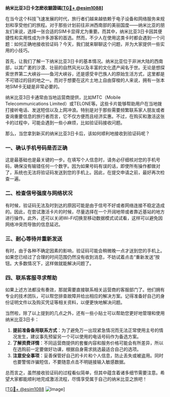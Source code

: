**纳米比亚3日卡怎麽收驗證碼[[TG💪+ @esim1088](https://t.me/s/esim1088)]**

在当今这个科技飞速发展的时代，旅行者们越来越依赖于电子设备和网络服务来规划和享受他们的旅程。对于那些计划前往非洲西南部的美丽国度——纳米比亚的朋友们来说，选择一张合适的SIM卡显得尤为重要。而其中，纳米比亚3日卡因其便捷性和实用性成为许多游客的首选。然而，不少人在使用这类卡时都会遇到一个问题：如何正确地接收验证码？今天，我们就来聊聊这个问题，并为大家提供一些实用的小技巧。

首先，让我们了解一下纳米比亚3日卡的基本情况。纳米比亚位于非洲大陆的西南部，以其广袤的沙漠、壮丽的自然风光以及丰富的文化遗产闻名于世。无论是想探索世界第二大峡谷——鱼河大峡谷，还是感受辛巴族人的原始生活方式，这里都是不可错过的目的地之一。而对于想要在这片土地上自由穿梭的人来说，拥有一张本地SIM卡无疑是非常必要的。

纳米比亚3日卡通常由当地运营商提供，比如MTC（Mobile Telecommunications Limited）或TELONE等。这些卡片能够帮助用户在当地拨打接听电话、发送短信以及上网冲浪。特别是对于那些需要频繁联系家人朋友或者查询重要信息的旅行者而言，它不仅方便而且经济实惠。不过，在购买和激活这张卡的过程中，可能会遇到一些小麻烦，比如验证码接收问题。

那么，当您拿到新买的纳米比亚3日卡后，该如何顺利地接收到验证码呢？

### 一、确认手机号码是否正确

这是最基础也是最关键的一步。在填写个人信息时，请务必仔细核对您的手机号码，确保没有输错任何一个数字。因为如果号码有误的话，即使所有操作都做对了，系统也无法将验证码发送到您的手机上。因此，在提交申请之前，最好再次检查一遍。

### 二、检查信号强度与网络状况

有时候，验证码无法及时到达的原因可能是由于信号不好或者网络连接不稳定造成的。因此，在尝试激活卡片的时候，尽量选择在一个开阔地带或者靠近基站的地方进行操作。此外，还可以关闭Wi-Fi切换至移动数据模式试试看，这样可以避免因网络冲突而导致的信息延迟。

### 三、耐心等待并重新发送

有时，由于各种不确定因素的影响，验证码可能会稍微晚一点才送到您的手机上。如果您已经过了合理的时间范围仍然没有收到消息，不妨试着点击“重新发送”按钮。大多数情况下，这样做就能解决问题了。

### 四、联系客服寻求帮助

如果上述方法都没有奏效，那就需要直接联系相关运营商的客服部门了。他们拥有专业的技术团队，可以帮您排查故障并给出相应的解决方案。记得准备好自己的身份证明文件以及购买凭证等相关资料，以便更快地解决问题。

当然啦，除了以上提到的几点之外，还有一些小贴士可以帮助您更好地管理和使用纳米比亚3日卡：

1. **提前准备备用联系方式**：为了避免万一出现紧急情况而无法正常使用主号的情况发生，建议事先预留另一个可以使用的电话号码作为备选方案。
2. **了解资费详情**：不同运营商提供的套餐内容和服务价格可能会有所差异，所以在选购前一定要做好功课，根据自身需求挑选最适合自己的选项。
3. **注意安全事项**：妥善保管好自己的卡片和个人信息，防止丢失或被盗用。同时也要警惕诈骗短信，不要随意点击不明链接输入敏感数据。

总而言之，虽然接收验证码的过程看似简单，但其中蕴含着诸多细节需要注意。希望大家都能顺利地完成激活流程，尽情享受属于自己的纳米比亚之旅吧！

[[TG💪+ @esim1088](https://t.me/s/esim1088) ![Image](https://i.postimg.cc/4NQfJmqS/Snipaste-2025-05-13-00-14-12.png)]
